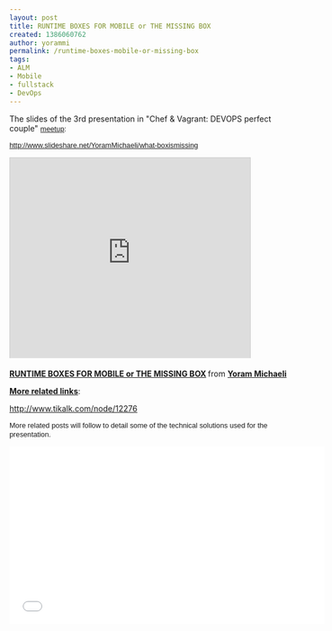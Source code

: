 ```yaml
---
layout: post
title: RUNTIME BOXES FOR MOBILE or THE MISSING BOX
created: 1386060762
author: yorammi
permalink: /runtime-boxes-mobile-or-missing-box
tags:
- ALM
- Mobile
- fullstack
- DevOps
---
```

<p>The slides of the 3rd presentation in &quot;Chef &amp; Vagrant: DEVOPS perfect couple&quot;&nbsp;<span style="font-family: 'lucida grande', tahoma, verdana, arial, sans-serif; font-size: 12.727272033691406px; line-height: 15.454545021057129px; text-align: right;"><a href="http://www.meetup.com/full-stack-developer-il/events/148415092/">meetup</a>:</span></p>

<p><a href="http://www.slideshare.net/YoramMichaeli/what-boxismissing" style="font-family: 'lucida grande', tahoma, verdana, arial, sans-serif; font-size: 12.727272033691406px; line-height: 15.454545021057129px; text-align: right;">http://www.slideshare.net/YoramMichaeli/what-boxismissing</a></p>

<p><iframe allowfullscreen="" frameborder="0" height="356" marginheight="0" marginwidth="0" scrolling="no" src="http://www.slideshare.net/slideshow/embed_code/28833644" style="border:1px solid #CCC;border-width:1px 1px 0;margin-bottom:5px" width="427"></iframe></p>

<div style="margin-bottom:5px"><strong><a href="https://www.slideshare.net/YoramMichaeli/what-boxismissing" target="_blank" title="RUNTIME BOXES FOR MOBILE or THE MISSING BOX">RUNTIME BOXES FOR MOBILE or THE MISSING BOX</a> </strong> from <strong><a href="http://www.slideshare.net/YoramMichaeli" target="_blank">Yoram Michaeli</a></strong></div>

<p><u><strong>More related links</strong></u>:</p>

<p><a href="http://www.tikalk.com/node/12276">http://www.tikalk.com/node/12276</a></p>

<p><span style="font-family: 'lucida grande', tahoma, verdana, arial, sans-serif; font-size: 12.727272033691406px; line-height: 15.454545021057129px; text-align: right;">More related posts will follow to detail some of the technical solutions used for the presentation.</span></p>

<p><iframe width="560" height="315" src="//www.youtube.com/embed/UOsAs97IHSQ" frameborder="0" allowfullscreen></iframe></p>

<p>&nbsp;</p>

